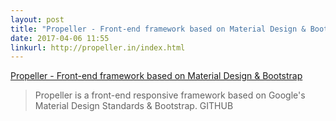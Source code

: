 ```yaml
---
layout: post
title: "Propeller - Front-end framework based on Material Design & Bootstrap"
date: 2017-04-06 11:55
linkurl: http://propeller.in/index.html
---
```


[Propeller - Front-end framework based on Material Design & Bootstrap](http://propeller.in/index.html)

> Propeller is a front-end responsive framework based on Google's Material Design Standards & Bootstrap.
>  GITHUB